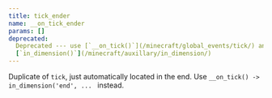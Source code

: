 ```yaml
---
title: tick_ender
name: __on_tick_ender
params: []
deprecated:
  Deprecated --- use [`__on_tick()`](/minecraft/global_events/tick/) and
  [`in_dimension()`](/minecraft/auxillary/in_dimension/)
---
```


Duplicate of `tick`, just automatically located in the end. Use
`__on_tick() -> in_dimension('end', ... ` instead.
